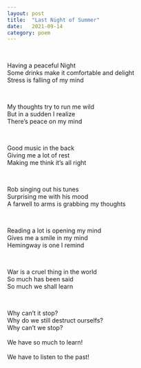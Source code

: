 ```yaml
---
layout: post
title:  "Last Night of Summer"
date:   2021-09-14 
category: poem
---
```

<p>&nbsp;</p>
Having a peaceful Night<br />
Some drinks make it comfortable and delight<br />
Stress is falling of my mind<br />
<p>&nbsp;</p>
My thoughts try to run me wild<br />
But in a sudden I realize<br />
There’s peace on my mind<br />
<p>&nbsp;</p>
Good music in the back<br />
Giving me a lot of rest<br />
Making me think it’s all right<br />
<p>&nbsp;</p>
Rob singing out his tunes<br />
Surprising me with his mood<br />
A farwell to arms is grabbing my thoughts<br />
<p>&nbsp;</p>
Reading a lot is opening my mind<br />
Gives me a smile in my mind<br />
Hemingway is one I remind<br />
<p>&nbsp;</p>
War is a cruel thing in the world<br />
So much has been said<br />
So much we shall learn<br />
<p>&nbsp;</p>
Why can’t it stop?<br />
Why do we still destruct ourselfs?<br />
Why can’t we stop?<br />
<br />
We have so much to learn!<br /> 
<br />
We have to listen to the past!<br />

